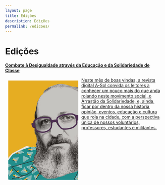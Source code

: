 ```yaml
---
layout: page
title: Edições
description: Edições
permalink: /edicoes/
---
```


<h1> Edições </h1>

<div><a href="http://cursinhoasol.com.br/revista/ed1-editorial/">

<p><strong>Combate à Desigualdade através da Educação e da Solidariedade de Classe</strong></p>
<p>
<img src="https://raw.githubusercontent.com/asolgru/revista/master/assets/img/outros/fre.jpeg" style="float:left;width:226px;height:320px;padding: 10px 10px 10px 10px; text-align: justify;color:black;">
Neste mês de boas vindas, a revista digital A-Sol convida os leitores a conhecer um pouco mais do que anda rolando neste movimento social, o Arrastão da Solidariedade, e, ainda, ficar por dentro da nossa história, opinião, eventos, educação e cultura que rola na cidade, com a perspectiva única de nossos voluntários, professores, estudantes e militantes.
</p>
</a></div>

